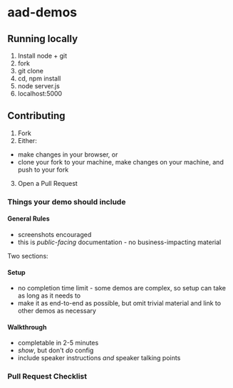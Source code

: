 # aad-demos

## Running locally

1. Install node + git
2. fork
3. git clone
4. cd, npm install
5. node server.js
6. localhost:5000

## Contributing

1. Fork
2. Either:
  - make changes in your browser, or
  - clone your fork to your machine, make changes on your machine, and push to your fork
3. Open a Pull Request

### Things your demo should include

#### General Rules
- screenshots encouraged
- this is *public-facing* documentation - no business-impacting material

Two sections:

#### Setup
- no completion time limit - some demos are complex, so setup can take as long as it needs to
- make it as end-to-end as possible, but omit trivial material and link to other demos as necessary
#### Walkthrough
- completable in 2-5 minutes
- *show*, but don't *do* config
- include speaker instructions *and* speaker talking points
### Pull Request Checklist
